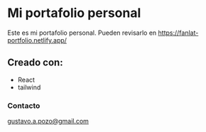 # Mi portafolio personal

Este es mi portafolio personal. Pueden revisarlo en https://fanlat-portfolio.netlify.app/


## Creado con:
* React
* tailwind

### Contacto

gustavo.a.pozo@gmail.com